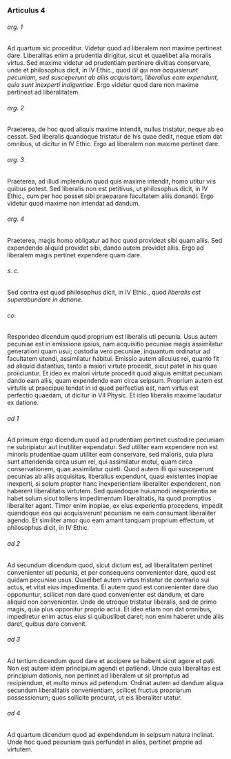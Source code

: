 ### Articulus 4

###### arg. 1
Ad quartum sic proceditur. Videtur quod ad liberalem non maxime pertineat dare. Liberalitas enim a prudentia dirigitur, sicut et quaelibet alia moralis virtus. Sed maxime videtur ad prudentiam pertinere divitias conservare, unde et philosophus dicit, in IV Ethic., quod *illi qui non acquisierunt pecuniam, sed susceperunt ab aliis acquisitam, liberalius eam expendunt, quia sunt inexperti indigentiae*. Ergo videtur quod dare non maxime pertineat ad liberalitatem.

###### arg. 2
Praeterea, de hoc quod aliquis maxime intendit, nullus tristatur, neque ab eo cessat. Sed liberalis quandoque tristatur de his quae dedit, neque etiam dat omnibus, ut dicitur in IV Ethic. Ergo ad liberalem non maxime pertinet dare.

###### arg. 3
Praeterea, ad illud implendum quod quis maxime intendit, homo utitur viis quibus potest. Sed liberalis non est petitivus, ut philosophus dicit, in IV Ethic., cum per hoc posset sibi praeparare facultatem aliis donandi. Ergo videtur quod maxime non intendat ad dandum.

###### arg. 4
Praeterea, magis homo obligatur ad hoc quod provideat sibi quam aliis. Sed expendendo aliquid providet sibi, dando autem providet aliis. Ergo ad liberalem magis pertinet expendere quam dare.

###### s. c.
Sed contra est quod philosophus dicit, in IV Ethic., quod *liberalis est superabundare in datione*.

###### co.
Respondeo dicendum quod proprium est liberalis uti pecunia. Usus autem pecuniae est in emissione ipsius, nam acquisitio pecuniae magis assimilatur generationi quam usui; custodia vero pecuniae, inquantum ordinatur ad facultatem utendi, assimilatur habitui. Emissio autem alicuius rei, quanto fit ad aliquid distantius, tanto a maiori virtute procedit, sicut patet in his quae proiiciuntur. Et ideo ex maiori virtute procedit quod aliquis emittat pecuniam dando eam aliis, quam expendendo eam circa seipsum. Proprium autem est virtutis ut praecipue tendat in id quod perfectius est, nam virtus est perfectio quaedam, ut dicitur in VII Physic. Et ideo liberalis maxime laudatur ex datione.

###### ad 1
Ad primum ergo dicendum quod ad prudentiam pertinet custodire pecuniam ne subripiatur aut inutiliter expendatur. Sed utiliter eam expendere non est minoris prudentiae quam utiliter eam conservare, sed maioris, quia plura sunt attendenda circa usum rei, qui assimilatur motui, quam circa conservationem, quae assimilatur quieti. Quod autem illi qui susceperunt pecunias ab aliis acquisitas, liberalius expendunt, quasi existentes inopiae inexperti, si solum propter hanc inexperientiam liberaliter expenderent, non haberent liberalitatis virtutem. Sed quandoque huiusmodi inexperientia se habet solum sicut tollens impedimentum liberalitatis, ita quod promptius liberaliter agant. Timor enim inopiae, ex eius experientia procedens, impedit quandoque eos qui acquisiverunt pecuniam ne eam consumant liberaliter agendo. Et similiter amor quo eam amant tanquam proprium effectum, ut philosophus dicit, in IV Ethic.

###### ad 2
Ad secundum dicendum quod, sicut dictum est, ad liberalitatem pertinet convenienter uti pecunia, et per consequens convenienter dare, quod est quidam pecuniae usus. Quaelibet autem virtus tristatur de contrario sui actus, et vitat eius impedimenta. Ei autem quod est convenienter dare duo opponuntur, scilicet non dare quod convenienter est dandum, et dare aliquid non convenienter. Unde de utroque tristatur liberalis, sed de primo magis, quia plus opponitur proprio actui. Et ideo etiam non dat omnibus, impediretur enim actus eius si quibuslibet daret; non enim haberet unde aliis daret, quibus dare convenit.

###### ad 3
Ad tertium dicendum quod dare et accipere se habent sicut agere et pati. Non est autem idem principium agendi et patiendi. Unde quia liberalitas est principium dationis, non pertinet ad liberalem ut sit promptus ad recipiendum, et multo minus ad petendum. Ordinat autem ad dandum aliqua secundum liberalitatis convenientiam, scilicet fructus propriarum possessionum; quos sollicite procurat, ut eis liberaliter utatur.

###### ad 4
Ad quartum dicendum quod ad expendendum in seipsum natura inclinat. Unde hoc quod pecuniam quis perfundat in alios, pertinet proprie ad virtutem.

